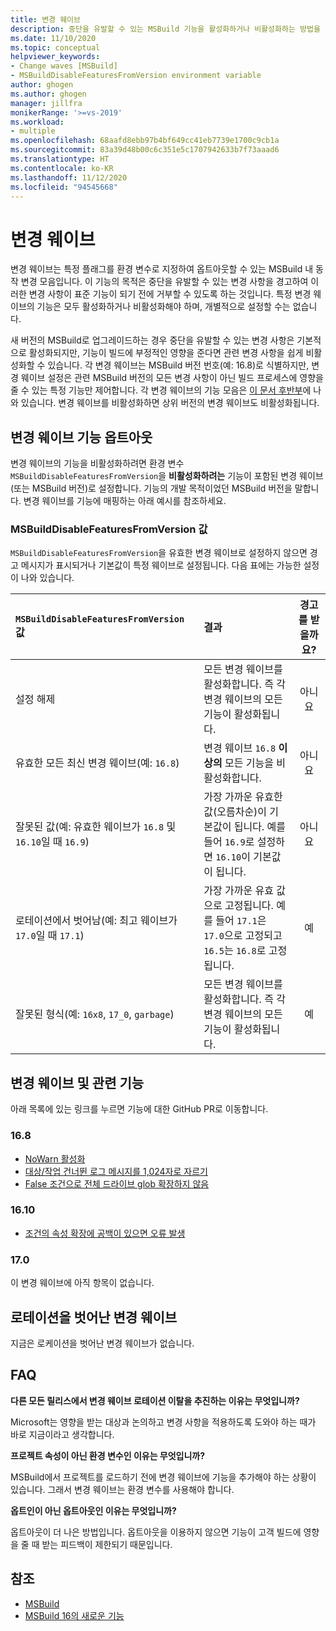 ```yaml
---
title: 변경 웨이브
description: 중단을 유발할 수 있는 MSBuild 기능을 활성화하거나 비활성화하는 방법을 알아봅니다.
ms.date: 11/10/2020
ms.topic: conceptual
helpviewer_keywords:
- Change waves [MSBuild]
- MSBuildDisableFeaturesFromVersion environment variable
author: ghogen
ms.author: ghogen
manager: jillfra
monikerRange: '>=vs-2019'
ms.workload:
- multiple
ms.openlocfilehash: 68aafd8ebb97b4bf649cc41eb7739e1700c9cb1a
ms.sourcegitcommit: 83a39d48b00c6c351e5c1707942633b7f73aaad6
ms.translationtype: HT
ms.contentlocale: ko-KR
ms.lasthandoff: 11/12/2020
ms.locfileid: "94545668"
---
```

# <a name="change-waves"></a>변경 웨이브

변경 웨이브는 특정 플래그를 환경 변수로 지정하여 옵트아웃할 수 있는 MSBuild 내 동작 변경 모음입니다. 이 기능의 목적은 중단을 유발할 수 있는 변경 사항을 경고하여 이러한 변경 사항이 표준 기능이 되기 전에 거부할 수 있도록 하는 것입니다. 특정 변경 웨이브의 기능은 모두 활성화하거나 비활성화해야 하며, 개별적으로 설정할 수는 없습니다.

새 버전의 MSBuild로 업그레이드하는 경우 중단을 유발할 수 있는 변경 사항은 기본적으로 활성화되지만, 기능이 빌드에 부정적인 영향을 준다면 관련 변경 사항을 쉽게 비활성화할 수 있습니다. 각 변경 웨이브는 MSBuild 버전 번호(예: 16.8)로 식별하지만, 변경 웨이브 설정은 관련 MSBuild 버전의 모든 변경 사항이 아닌 빌드 프로세스에 영향을 줄 수 있는 특정 기능만 제어합니다. 각 변경 웨이브의 기능 모음은 [이 문서 후반부](#change-waves-and-associated-features)에 나와 있습니다. 변경 웨이브를 비활성화하면 상위 버전의 변경 웨이브도 비활성화됩니다.

## <a name="opt-out-of-change-wave-features"></a>변경 웨이브 기능 옵트아웃

변경 웨이브의 기능을 비활성화하려면 환경 변수 `MSBuildDisableFeaturesFromVersion`을 **비활성화하려는** 기능이 포함된 변경 웨이브(또는 MSBuild 버전)로 설정합니다. 기능의 개발 목적이었던 MSBuild 버전을 말합니다. 변경 웨이브를 기능에 매핑하는 아래 예시를 참조하세요.

### <a name="msbuilddisablefeaturesfromversion-values"></a>MSBuildDisableFeaturesFromVersion 값

`MSBuildDisableFeaturesFromVersion`을 유효한 변경 웨이브로 설정하지 않으면 경고 메시지가 표시되거나 기본값이 특정 웨이브로 설정됩니다. 다음 표에는 가능한 설정이 나와 있습니다.

| `MSBuildDisableFeaturesFromVersion` 값                         | 결과        | 경고를 받을까요? |
| :-------------                                                    | :----------   | :----------: |
| 설정 해제                                                             | 모든 변경 웨이브를 활성화합니다. 즉 각 변경 웨이브의 모든 기능이 활성화됩니다.               | 아니요   |
| 유효한 모든 최신 변경 웨이브(예: `16.8`)                      | 변경 웨이브 `16.8` **이상의** 모든 기능을 비활성화합니다.                                           | 아니요   |
| 잘못된 값(예: 유효한 웨이브가 `16.8` 및 `16.10`일 때 `16.9`)| 가장 가까운 유효한 값(오름차순)이 기본값이 됩니다. 예를 들어 `16.9`로 설정하면 `16.10`이 기본값이 됩니다.               | 아니요   |
| 로테이션에서 벗어남(예: 최고 웨이브가 `17.0`일 때 `17.1`)      | 가장 가까운 유효 값으로 고정됩니다. 예를 들어 `17.1`은 `17.0`으로 고정되고 `16.5`는 `16.8`로 고정됩니다.                    | 예  |
| 잘못된 형식(예: `16x8`, `17_0`, `garbage`)                    | 모든 변경 웨이브를 활성화합니다. 즉 각 변경 웨이브의 모든 기능이 활성화됩니다.               | 예  |

## <a name="change-waves-and-associated-features"></a>변경 웨이브 및 관련 기능

아래 목록에 있는 링크를 누르면 기능에 대한 GitHub PR로 이동합니다.

### <a name="168"></a>16.8

- [NoWarn 활성화](https://github.com/dotnet/msbuild/pull/5671)
- [대상/작업 건너뛴 로그 메시지를 1,024자로 자르기](https://github.com/dotnet/msbuild/pull/5553)
- [False 조건으로 전체 드라이브 glob 확장하지 않음](https://github.com/dotnet/msbuild/pull/5669)

### <a name="1610"></a>16.10

- [조건의 속성 확장에 공백이 있으면 오류 발생](https://github.com/dotnet/msbuild/pull/5672)

### <a name="170"></a>17.0

이 변경 웨이브에 아직 항목이 없습니다.

## <a name="change-waves-that-are-out-of-rotation"></a>로테이션을 벗어난 변경 웨이브

지금은 로케이션을 벗어난 변경 웨이브가 없습니다.

## <a name="faq"></a>FAQ

**다른 모든 릴리스에서 변경 웨이브 로테이션 이탈을 추진하는 이유는 무엇입니까?**

Microsoft는 영향을 받는 대상과 논의하고 변경 사항을 적용하도록 도와야 하는 때가 바로 지금이라고 생각합니다.

**프로젝트 속성이 아닌 환경 변수인 이유는 무엇입니까?**

MSBuild에서 프로젝트를 로드하기 전에 변경 웨이브에 기능을 추가해야 하는 상황이 있습니다. 그래서 변경 웨이브는 환경 변수를 사용해야 합니다.

**옵트인이 아닌 옵트아웃인 이유는 무엇입니까?**

옵트아웃이 더 나은 방법입니다. 옵트아웃을 이용하지 않으면 기능이 고객 빌드에 영향을 줄 때 받는 피드백이 제한되기 때문입니다.

## <a name="see-also"></a>참조

- [MSBuild](msbuild.md)
- [MSBuild 16의 새로운 기능](whats-new-msbuild-16-0.md)
